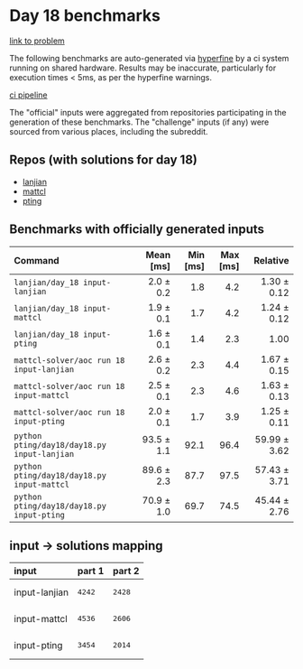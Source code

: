 # Day 18 benchmarks

[link to problem](http://adventofcode.com/2022/day/18)

The following benchmarks are auto-generated via [hyperfine](https://github.com/sharkdp/hyperfine) by a ci system running on shared hardware. Results may be inaccurate, particularly for execution times < 5ms, as per the hyperfine warnings.

[ci pipeline](http://ci.papercode.net:8080/teams/aoc2022/pipelines/aoc-compare-2022)

The "official" inputs were aggregated from repositories participating in the generation of these benchmarks. The "challenge" inputs (if any) were sourced from various places, including the subreddit.

## Repos (with solutions for day 18)


- [lanjian](https://github.com/LanJian/aoc-2022)
- [mattcl](https://github.com/mattcl/aoc2022)
- [pting](https://github.com/pting/aoc2022)

## Benchmarks with officially generated inputs
| Command | Mean [ms] | Min [ms] | Max [ms] | Relative |
|:---|---:|---:|---:|---:|
| `lanjian/day_18 input-lanjian` | 2.0 ± 0.2 | 1.8 | 4.2 | 1.30 ± 0.12 |
| `lanjian/day_18 input-mattcl` | 1.9 ± 0.1 | 1.7 | 4.2 | 1.24 ± 0.12 |
| `lanjian/day_18 input-pting` | 1.6 ± 0.1 | 1.4 | 2.3 | 1.00 |
| `mattcl-solver/aoc run 18 input-lanjian` | 2.6 ± 0.2 | 2.3 | 4.4 | 1.67 ± 0.15 |
| `mattcl-solver/aoc run 18 input-mattcl` | 2.5 ± 0.1 | 2.3 | 4.6 | 1.63 ± 0.13 |
| `mattcl-solver/aoc run 18 input-pting` | 2.0 ± 0.1 | 1.7 | 3.9 | 1.25 ± 0.11 |
| `python pting/day18/day18.py input-lanjian` | 93.5 ± 1.1 | 92.1 | 96.4 | 59.99 ± 3.62 |
| `python pting/day18/day18.py input-mattcl` | 89.6 ± 2.3 | 87.7 | 97.5 | 57.43 ± 3.71 |
| `python pting/day18/day18.py input-pting` | 70.9 ± 1.0 | 69.7 | 74.5 | 45.44 ± 2.76 |

## input -> solutions mapping
|input|part 1|part 2|
|:---|:---|:---|
|input-lanjian|<pre>4242</pre>|<pre>2428</pre>|
|input-mattcl|<pre>4536</pre>|<pre>2606</pre>|
|input-pting|<pre>3454</pre>|<pre>2014</pre>|

